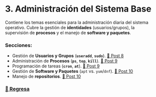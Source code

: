 # 3. Administración del Sistema Base

Contiene los temas esenciales para la administración diaria del sistema operativo. Cubre la gestión de **identidades** (usuarios/grupos), la supervisión de **procesos** y el manejo de **software y paquetes**.

### Secciones:
* Gestión de **Usuarios y Grupos** (**`useradd`**, **`sudo`**). [🔗 Post 8](8.adoc)
* Administración de **Procesos** (**`ps`**, **`top`**, **`kill`**). [🔗 Post 9](9.adoc)
* Programación de tareas (**`cron`**, **`at`**). [🔗 Post 9](9.adoc)
* Gestión de **Software y Paquetes** (`apt` vs. `yum`/`dnf`). [🔗 Post 10](10.adoc)
* Manejo de **repositorios**. [🔗 Post 10](10.adoc)

### [🔗 Regresa](../README.md)